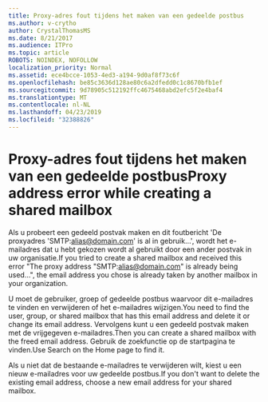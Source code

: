 ```yaml
---
title: Proxy-adres fout tijdens het maken van een gedeelde postbus
ms.author: v-crytho
author: CrystalThomasMS
ms.date: 8/21/2017
ms.audience: ITPro
ms.topic: article
ROBOTS: NOINDEX, NOFOLLOW
localization_priority: Normal
ms.assetid: ece4bcce-1053-4ed3-a194-9d0af8f73c6f
ms.openlocfilehash: be85c3636d128ae80c6a2dfedd0c1c8670bfb1ef
ms.sourcegitcommit: 9d78905c512192ffc4675468abd2efc5f2e4baf4
ms.translationtype: MT
ms.contentlocale: nl-NL
ms.lasthandoff: 04/23/2019
ms.locfileid: "32388826"
---
```

# <a name="proxy-address-error-while-creating-a-shared-mailbox"></a><span data-ttu-id="a3a08-102">Proxy-adres fout tijdens het maken van een gedeelde postbus</span><span class="sxs-lookup"><span data-stu-id="a3a08-102">Proxy address error while creating a shared mailbox</span></span>

<span data-ttu-id="a3a08-103">Als u probeert een gedeeld postvak maken en dit foutbericht 'De proxyadres 'SMTP:alias@domain.com' is al in gebruik...', wordt het e-mailadres dat u hebt gekozen wordt al gebruikt door een ander postvak in uw organisatie.</span><span class="sxs-lookup"><span data-stu-id="a3a08-103">If you tried to create a shared mailbox and received this error "The proxy address "SMTP:alias@domain.com" is already being used…", the email address you chose is already taken by another mailbox in your organization.</span></span>
  
<span data-ttu-id="a3a08-104">U moet de gebruiker, groep of gedeelde postbus waarvoor dit e-mailadres te vinden en verwijderen of het e-mailadres wijzigen.</span><span class="sxs-lookup"><span data-stu-id="a3a08-104">You need to find the user, group, or shared mailbox that has this email address and delete it or change its email address.</span></span> <span data-ttu-id="a3a08-105">Vervolgens kunt u een gedeeld postvak maken met de vrijgegeven e-mailadres.</span><span class="sxs-lookup"><span data-stu-id="a3a08-105">Then you can create a shared mailbox with the freed email address.</span></span> <span data-ttu-id="a3a08-106">Gebruik de zoekfunctie op de startpagina te vinden.</span><span class="sxs-lookup"><span data-stu-id="a3a08-106">Use Search on the Home page to find it.</span></span>
  
<span data-ttu-id="a3a08-107">Als u niet dat de bestaande e-mailadres te verwijderen wilt, kiest u een nieuw e-mailadres voor uw gedeelde postbus.</span><span class="sxs-lookup"><span data-stu-id="a3a08-107">If you don't want to delete the existing email address, choose a new email address for your shared mailbox.</span></span>
  

